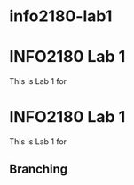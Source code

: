 # info2180-lab1

# INFO2180 Lab 1

This is Lab 1 for <Kevin Johnson>


# INFO2180 Lab 1
   This is Lab 1 for <Kevin Johnson>
   ## Branching

